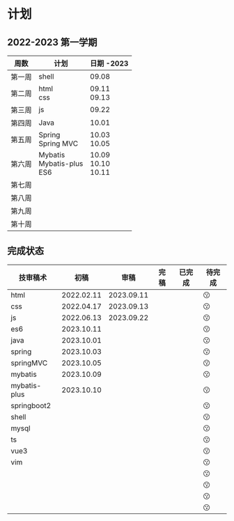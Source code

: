 # 计划

## 2022-2023 第一学期

| 周数   | 计划                               | 日期 -2023                  |
| ------ | ---------------------------------- | --------------------------- |
| 第一周 | shell                              | 09.08                       |
| 第二周 | html<br />css                      | 09.11<br />09.13            |
| 第三周 | js                                 | 09.22                       |
| 第四周 | Java                               | 10.01                       |
| 第五周 | Spring<br />Spring MVC             | 10.03<br />10.05            |
| 第六周 | Mybatis<br />Mybatis-plus<br />ES6 | 10.09<br />10.10<br />10.11 |
| 第七周 |                                    |                             |
| 第八周 |                                    |                             |
| 第九周 |                                    |                             |
| 第十周 |                                    |                             |

## 完成状态

| 技审稿术     | 初稿       | 审稿       | 完稿 | 已完成 | 待完成 |
| ------------ | ---------- | ---------- | ---- | ------ | ------ |
| html         | 2022.02.11 | 2023.09.11 |      |        | 😗      |
| css          | 2022.04.17 | 2023.09.13 |      |        | 😗      |
| js           | 2022.06.13 | 2023.09.22 |      |        | 😗      |
| es6          | 2023.10.11 |            |      |        | 😗      |
| java         | 2023.10.01 |            |      |        | 😗      |
| spring       | 2023.10.03 |            |      |        | 😗      |
| springMVC    | 2023.10.05 |            |      |        | 😗      |
| mybatis      | 2023.10.09 |            |      |        | 😗      |
| mybatis-plus | 2023.10.10 |            |      |        | 😗      |
| springboot2  |            |            |      |        | 😗      |
| shell        |            |            |      |        | 😗      |
| mysql        |            |            |      |        | 😗      |
| ts           |            |            |      |        | 😗      |
| vue3         |            |            |      |        | 😗      |
| vim          |            |            |      |        | 😗      |
|              |            |            |      |        | 😗      |
|              |            |            |      |        | 😗      |
|              |            |            |      |        | 😗      |
|              |            |            |      |        | 😗      |

